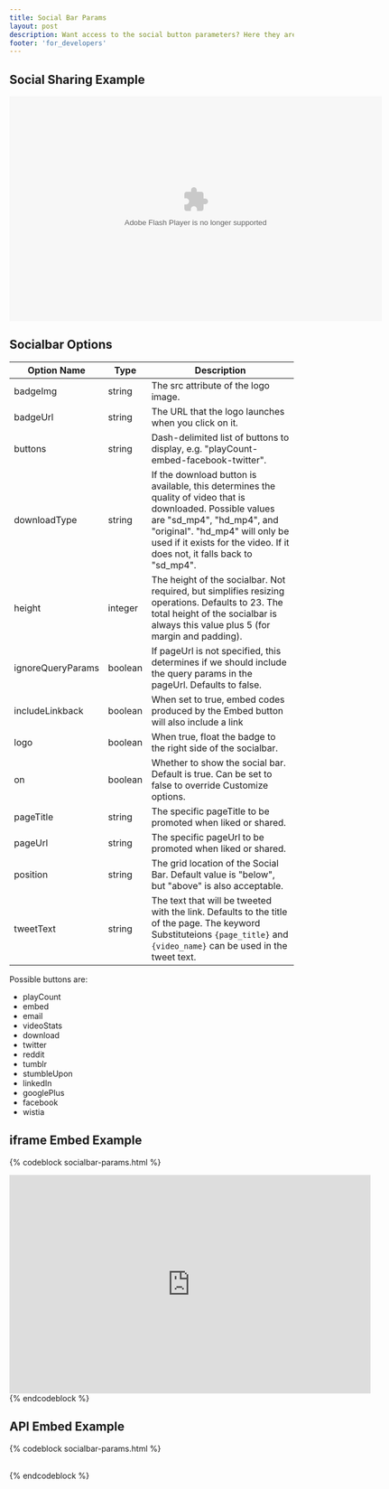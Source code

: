 ```yaml
---
title: Social Bar Params
layout: post
description: Want access to the social button parameters? Here they are in all of their glory. 
footer: 'for_developers'
---
```


## Social Sharing Example

<div id="wistia_4d8229898d" class="wistia_embed" style="width:660px;height:398px;" data-video-width="660" data-video-height="371"><object id="wistia_4d8229898d_seo" classid="clsid:D27CDB6E-AE6D-11cf-96B8-444553540000" style="display:block;height:398px;position:relative;width:660px;"><param name="movie" value="http://embed.wistia.com/flash/embed_player_v2.0.swf?2012-06-01"></param><param name="allowfullscreen" value="true"></param><param name="allowscriptaccess" value="always"></param><param name="bgcolor" value="#000000"></param><param name="wmode" value="opaque"></param><param name="flashvars" value="controlsVisibleOnLoad=true&customColor=4991C4&hdUrl%5Bheight%5D=720&hdUrl%5Btype%5D=hdflv&hdUrl%5Burl%5D=http%3A%2F%2Fembed.wistia.com%2Fdeliveries%2F9367261919e88f155a325dcd9394977344bea46e.bin&hdUrl%5Bwidth%5D=1280&mediaDuration=77.0&stillUrl=http%3A%2F%2Fembed.wistia.com%2Fdeliveries%2Fd88b25fd28dda2795fa3c754f6d08221cfb8b206.jpg%3Fimage_crop_resized%3D660x371&unbufferedSeek=true&videoUrl=http%3A%2F%2Fembed.wistia.com%2Fdeliveries%2Fb0f68b305867f2d052d93795e5f95eefbd5cd9c9.bin"></param><embed src="http://embed.wistia.com/flash/embed_player_v2.0.swf?2012-06-01" allowfullscreen="true" allowscriptaccess="always" bgcolor=#000000 flashvars="controlsVisibleOnLoad=true&customColor=4991C4&hdUrl%5Bheight%5D=720&hdUrl%5Btype%5D=hdflv&hdUrl%5Burl%5D=http%3A%2F%2Fembed.wistia.com%2Fdeliveries%2F9367261919e88f155a325dcd9394977344bea46e.bin&hdUrl%5Bwidth%5D=1280&mediaDuration=77.0&stillUrl=http%3A%2F%2Fembed.wistia.com%2Fdeliveries%2Fd88b25fd28dda2795fa3c754f6d08221cfb8b206.jpg%3Fimage_crop_resized%3D660x371&unbufferedSeek=true&videoUrl=http%3A%2F%2Fembed.wistia.com%2Fdeliveries%2Fb0f68b305867f2d052d93795e5f95eefbd5cd9c9.bin" name="wistia_4d8229898d_html" style="display:block;height:100%;position:relative;width:100%;" type="application/x-shockwave-flash" wmode="opaque"></embed></object></div>
<script charset="ISO-8859-1" src="http://fast.wistia.net/static/concat/E-v1%2Csocialbar-v1.js"></script>
<script>
wistiaEmbed = Wistia.embed("4d8229898d", {
  plugin: {
    "socialbar-v1": {
      buttons: "playCount-embed-email-videoStats-twitter-tumblr-facebook",
      logo: true,
      tweetText: "",
      badgeUrl: "http://wistia.com",
      badgeImage: "http://static.wistia.com/images/badges/wistia_100x96_black.png"
    }
  }
});
</script>
<script charset="ISO-8859-1" src="//fast.wistia.net/embed/medias/4d8229898d/metadata.js"></script>

## Socialbar Options

 Option Name        | Type      | Description
 -----------        | ----      | ----------------------------------------------------------------------------------------------
 badgeImg           | string    | The src attribute of the logo image.
 badgeUrl           | string    | The URL that the logo launches when you click on it.
 buttons            | string    | Dash-delimited list of buttons to display, e.g. "playCount-embed-facebook-twitter".
 downloadType       | string    | If the download button is available, this determines the quality of video that is downloaded. Possible values are "sd_mp4", "hd_mp4", and "original". "hd_mp4" will only be used if it exists for the video. If it does not, it falls back to "sd_mp4".
 height             | integer   | The height of the socialbar. Not required, but simplifies resizing operations. Defaults to 23. The total height of the socialbar is always this value plus 5 (for margin and padding).
 ignoreQueryParams  | boolean   | If pageUrl is not specified, this determines if we should include the query params in the pageUrl. Defaults to false.
 includeLinkback    | boolean   | When set to true, embed codes produced by the Embed button will also include a link 
 logo               | boolean   | When true, float the badge to the right side of the socialbar.
 on                 | boolean   | Whether to show the social bar. Default is true. Can be set to false to override Customize options.
 pageTitle          | string    | The specific pageTitle to be promoted when liked or shared.
 pageUrl            | string    | The specific pageUrl to be promoted when liked or shared.
 position           | string    | The grid location of the Social Bar. Default value is "below", but "above" is also acceptable.
 tweetText          | string    | The text that will be tweeted with the link. Defaults to the title of the page. The keyword Substituteions `{page_title}` and `{video_name}` can be used in the tweet text.

Possible buttons are:

* playCount
* embed
* email
* videoStats
* download
* twitter
* reddit
* tumblr
* stumbleUpon
* linkedIn
* googlePlus
* facebook
* wistia

## iframe Embed Example

{% codeblock socialbar-params.html %}
<iframe src="http://fast.wistia.net/embed/iframe/abcde12345
?videoWidth=640&videoHeight=360&plugin%5Bsocialbar%5D%5Bversion%5D=v1
&plugin%5Bsocialbar%5D%5Bbuttons%5D=embed-twitter-facebook&plugin%5Bsocialbar%5D%5BpageUrl%5D=
http%3A%2F%2Fwistia.com&pageTitle=The%20best%20in%20online%20video%20hosting." 
allowtransparency="true" frameborder="0" scrolling="no" 
class="wistia_embed" name="wistia_embed" width="640" height="387">
</iframe>
{% endcodeblock %}

## API Embed Example

{% codeblock socialbar-params.html %}
<div id="wistia_4d8229898d" class="wistia_embed" style="width:640px;height;387px;">&nbsp;</div>
<script src="//fast.wistia.com/assets/external/E-v1.js"></script>
<script>
wistiaEmbed = Wistia.embed("4d8229898d", {
  plugin: {
    "socialbar-v1": {
      buttons: "embed-twitter-facebook",
      pageUrl: "http://wistia.com",
      pageTitle: "The best in online video hosting."
    }
  }
});
</script>
{% endcodeblock %}
